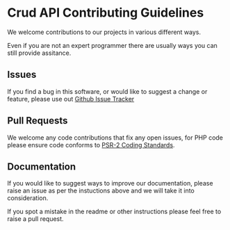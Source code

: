 # Crud API Contributing Guidelines

We welcome contributions to our projects in various different ways.

Even if you are not an expert programmer there are usually ways you can still provide assitance.

## Issues

If you find a bug in this software, or would like to suggest a change or feature, please use out [Github Issue Tracker](https://github.com/taskforcedev/crud-api/issues)

## Pull Requests

We welcome any code contributions that fix any open issues, for PHP code please ensure code conforms to [PSR-2 Coding Standards](https://github.com/php-fig/fig-standards/blob/master/accepted/PSR-2-coding-style-guide.md).

## Documentation

If you would like to suggest ways to improve our documentation, please raise an issue as per the instuctions above and we will take it into consideration.

If you spot a mistake in the readme or other instructions please feel free to raise a pull request.
